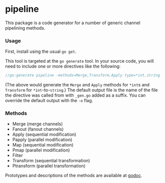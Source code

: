 pipeline
==========

This package is a code generator for a number of generic channel pipelining methods.


### Usage

First, install using the usual `go get`.

This tool is targeted at the `go generate` tool. In your source code, you will
need to include one or more directives like the following:

```go
//go:generate pipeline -methods=Merge,Transform,Apply type=*int,string
```

(The above would generate the `Merge` and `Apply` methods for `*int`s and `Transform` for `*int`-to-`string`.) The default output 
file is the name of the file the directive was called from with `_gen.go` added as a suffix. You can override 
the default output with the `-o` flag.

### Methods

 - Merge (merge channels)
 - Fanout (fanout channels)
 - Apply (sequential modification)
 - Papply (parallel modification)
 - Map (sequential modification)
 - Pmap (parallel modification)
 - Filter
 - Transform (sequential transformation)
 - Ptransform (parallel transformation)
 

Prototypes and descriptions of the methods are available at [godoc](http://godoc.org/github.com/philhofer/pipeline).